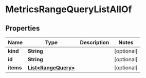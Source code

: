 

# MetricsRangeQueryListAllOf


## Properties

Name | Type | Description | Notes
------------ | ------------- | ------------- | -------------
**kind** | **String** |  |  [optional]
**id** | **String** |  |  [optional]
**items** | [**List&lt;RangeQuery&gt;**](RangeQuery.md) |  |  [optional]



